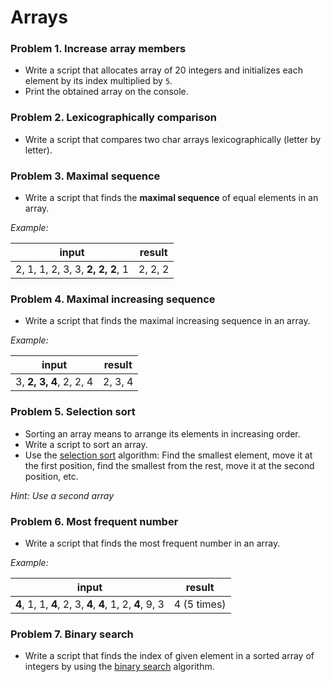 Arrays
======

### Problem 1. Increase array members
*	Write a script that allocates array of 20 integers and initializes each element by its index multiplied by `5`.
*	Print the obtained array on the console.

### Problem 2. Lexicographically comparison
*	Write a script that compares two char arrays lexicographically (letter by letter).

### Problem 3. Maximal sequence 
*	Write a script that finds the **maximal sequence** of equal elements in an array.

_Example:_

|              input               | result  |
|----------------------------------|---------|
| 2, 1, 1, 2, 3, 3, **2, 2, 2**, 1 | 2, 2, 2 |

### Problem 4. Maximal increasing sequence
*	Write a script that finds the maximal increasing sequence in an array.

_Example:_

|          input          | result  |
|-------------------------|---------|
| 3, **2, 3, 4**, 2, 2, 4 | 2, 3, 4 |

### Problem 5. Selection sort
*	Sorting an array means to arrange its elements in increasing order.
*	Write a script to sort an array.
*	Use the [selection sort](http://en.wikipedia.org/wiki/Selection_sort) algorithm: Find the smallest element, move it at the first position, find the smallest from the rest, move it at the second position, etc.

_Hint: Use a second array_

### Problem 6. Most frequent number
*	Write a script that finds the most frequent number in an array. 

_Example:_

|                  input                |    result   |
|---------------------------------------|-------------|
| **4**, 1, 1, **4**, 2, 3, **4**, **4**, 1, 2, **4**, 9, 3 | 4 (5 times) |

### Problem 7. Binary search
*	Write a script that finds the index of given element in a sorted array of integers by using the [binary search](http://en.wikipedia.org/wiki/Binary_search_algorithm) algorithm.
